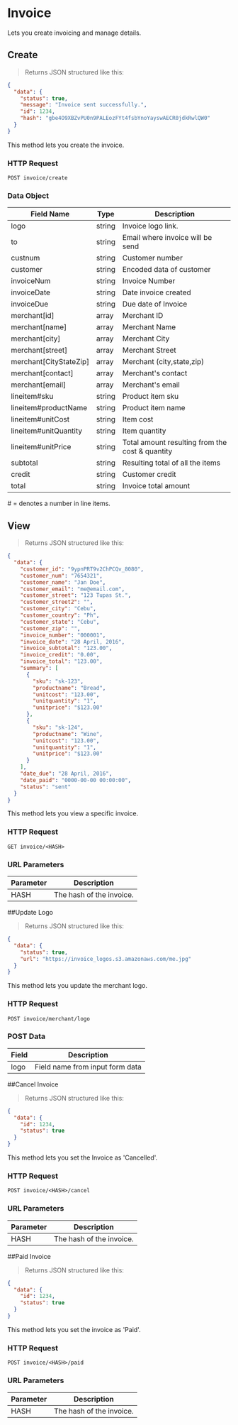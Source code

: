 # Invoice


Lets you create invoicing and manage details.


## Create

> Returns JSON structured like this:

```json
{
  "data": {
    "status": true,
    "message": "Invoice sent successfully.",
    "id": 1234,
    "hash": "gbe4O9XBZvPU0n9PALEozFYt4fsbYnoYayswAECR0jdkRwlQW0"
  }
}
```

This method lets you create the invoice.

### HTTP Request

`POST invoice/create`

### Data Object



Field Name|Type| Description
---------|-----|------
logo | string | Invoice logo link.
to | string | Email where invoice will be send
custnum | string | Customer number
customer | string | Encoded data of customer
invoiceNum | string | Invoice Number
invoiceDate | string | Date invoice created
invoiceDue | string | Due date of Invoice
merchant[id] |array| Merchant ID
merchant[name] |array| Merchant Name
merchant[city] |array| Merchant City
merchant[street] |array| Merchant Street
merchant[CityStateZip] |array| Merchant (city,state,zip)
merchant[contact] | array | Merchant's contact
merchant[email] | array | Merchant's email
lineitem#sku |string | Product item sku
lineitem#productName |string | Product item name
lineitem#unitCost |string | Item cost
lineitem#unitQuantity |string | Item quantity
lineitem#unitPrice | string| Total amount resulting from the cost & quantity
subtotal | string | Resulting total of all the items
credit | string | Customer credit	
total | string | Invoice total amount

<aside class="notice"># = denotes a number in line items.</aside>


## View


> Returns JSON structured like this:

```json
{
  "data": {
    "customer_id": "9ypnPRT9v2ChPCQv_8080",
    "customer_num": "7654321",
    "customer_name": "Jan Doe",
    "customer_email": "me@email.com",
    "customer_street": "123 Tupas St.",
    "customer_street2": "",
    "customer_city": "Cebu",
    "customer_country": "Ph",
    "customer_state": "Cebu",
    "customer_zip": "",
    "invoice_number": "000001",
    "invoice_date": "28 April, 2016",
    "invoice_subtotal": "123.00",
    "invoice_credit": "0.00",
    "invoice_total": "123.00",
    "summary": [
      {
        "sku": "sk-123",
        "productname": "Bread",
        "unitcost": "123.00",
        "unitquantity": "1",
        "unitprice": "$123.00"
      },
      {
        "sku": "sk-124",
        "productname": "Wine",
        "unitcost": "123.00",
        "unitquantity": "1",
        "unitprice": "$123.00"
      }
    ],
    "date_due": "28 April, 2016",
    "date_paid": "0000-00-00 00:00:00",
    "status": "sent"
  }
}
```
This method lets you view a specific invoice.

### HTTP Request

`GET invoice/<HASH>`

### URL Parameters

Parameter | Description
--------- | -----------
HASH| The hash of the invoice.



##Update Logo

> Returns JSON structured like this:

```json
{
  "data": {
    "status": true,
    "url": "https://invoice_logos.s3.amazonaws.com/me.jpg"
  }
}
```

This method lets you update the merchant logo.

### HTTP Request

`POST invoice/merchant/logo`

### POST Data

Field | Description
--------- | -----------
logo| Field name from input form data


##Cancel Invoice

> Returns JSON structured like this:

```json
{
  "data": {
    "id": 1234,
    "status": true
  }
}
```

This method lets you set the Invoice as 'Cancelled'.

### HTTP Request

`POST invoice/<HASH>/cancel`

### URL Parameters

Parameter | Description
--------- | -----------
HASH| The hash of the invoice.



##Paid Invoice
> Returns JSON structured like this:

```json
{
  "data": {
    "id": 1234,
    "status": true
  }
}
```

This method lets you set the invoice as 'Paid'.

### HTTP Request

`POST invoice/<HASH>/paid`

### URL Parameters

Parameter | Description
--------- | -----------
HASH| The hash of the invoice.